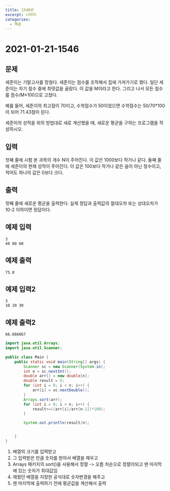 ```yaml
---
title: 1546번
excerpt: 나머지
categories:
  - 백준
---
```


# 2021-01-21-1546

## 문제

세준이는 기말고사를 망쳤다. 세준이는 점수를 조작해서 집에 가져가기로 했다. 일단 세준이는 자기 점수 중에 최댓값을 골랐다. 이 값을 M이라고 한다. 그리고 나서 모든 점수를 점수/M\*100으로 고쳤다.

예를 들어, 세준이의 최고점이 70이고, 수학점수가 50이었으면 수학점수는 50/70\*100이 되어 71.43점이 된다.

세준이의 성적을 위의 방법대로 새로 계산했을 때, 새로운 평균을 구하는 프로그램을 작성하시오.

## 입력

첫째 줄에 시험 본 과목의 개수 N이 주어진다. 이 값은 1000보다 작거나 같다. 둘째 줄에 세준이의 현재 성적이 주어진다. 이 값은 100보다 작거나 같은 음이 아닌 정수이고, 적어도 하나의 값은 0보다 크다.

## 출력

첫째 줄에 새로운 평균을 출력한다. 실제 정답과 출력값의 절대오차 또는 상대오차가 10-2 이하이면 정답이다.

## 예제 입력

```text
3
40 80 60
```

## 예제 출력

```text
75.0
```

## 예제 입력2

```text
3
10 20 30
```

## 예제 출력2

```text
66.666667
```

```java
import java.util.Arrays;
import java.util.Scanner;

public class Main {
    public static void main(String[] args) {
        Scanner sc = new Scanner(System.in);
        int n = sc.nextInt();
        double arr[] = new double[n];
        double result = 0;
        for (int i = 0; i < n; i++) {
            arr[i] = sc.nextDouble();
        }
        Arrays.sort(arr);
        for (int i = 0; i < n; i++) {
            result+=((arr[i]/arr[n-1])*100);
        }

        System.out.println(result/n);


    }
}
```

1. 배열의 크기를 입력받고
2. 그 입력받은 만큼 숫자를 받아서 배열을 채우고
3. Arrays 패키지의 sort\(\)을 사용해서 정렬 -&gt; 오름 차순으로 정렬이되고 맨 마지막에 있는 숫자가 최대값임
4. 채웠던 배열을 지정한 공식대로 숫자변경을 해주고
5. 맨 마지막에 출력하기 전에 평균값을 계산해서 출력

